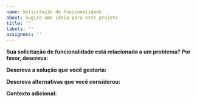 ```yaml
---
name: Solicitação de funcionalidade
about: Sugira uma ideia para este projeto
title: ''
labels: ''
assignees: ''
---
```


**Sua solicitação de funcionalidade está relacionada a um problema? Por favor, descreva:**

<!-- Uma descrição clara e concisa do problema. Ex: Sempre fico frustrado quando [...] -->

**Descreva a solução que você gostaria:**

<!-- Uma descrição clara e concisa do que você quer que aconteça. -->

**Descreva alternativas que você considerou:**

<!-- Uma descrição clara e concisa de quaisquer soluções ou funcionalidades alternativas que você considerou. -->

**Contexto adicional:**

<!-- Adicione qualquer outro contexto ou capturas de tela sobre a solicitação de funcionalidade aqui. -->
